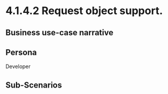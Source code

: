 # 4.1.4.2 Request object support. 

## Business use-case narrative


## Persona
Developer

## Sub-Scenarios

